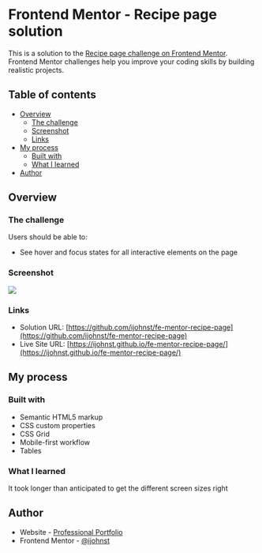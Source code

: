 # Frontend Mentor - Recipe page solution

This is a solution to the [Recipe page challenge on Frontend Mentor](https://www.frontendmentor.io/challenges/recipe-page-KiTsR8QQKm). Frontend Mentor challenges help you improve your coding skills by building realistic projects. 

## Table of contents

- [Overview](#overview)
  - [The challenge](#the-challenge)
  - [Screenshot](#screenshot)
  - [Links](#links)
- [My process](#my-process)
  - [Built with](#built-with)
  - [What I learned](#what-i-learned)
- [Author](#author)

## Overview

### The challenge

Users should be able to:

- See hover and focus states for all interactive elements on the page

### Screenshot

![](./solution.png)


### Links

- Solution URL: [https://github.com/ijohnst/fe-mentor-recipe-page](https://github.com/ijohnst/fe-mentor-recipe-page)
- Live Site URL: [https://ijohnst.github.io/fe-mentor-recipe-page/](https://ijohnst.github.io/fe-mentor-recipe-page/)

## My process

### Built with

- Semantic HTML5 markup
- CSS custom properties
- CSS Grid
- Mobile-first workflow
- Tables

### What I learned

It took longer than anticipated to get the different screen sizes right

## Author

- Website - [Professional Portfolio](https://ianjdigital.com)
- Frontend Mentor - [@ijohnst](https://www.frontendmentor.io/profile/ijohnst)

